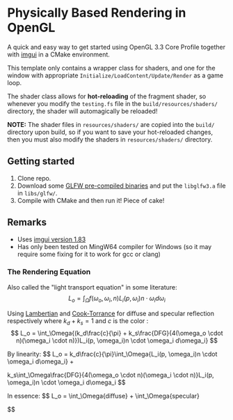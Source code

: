 # Physically Based Rendering in OpenGL
A quick and easy way to get started using OpenGL 3.3 Core Profile together with [imgui](https://github.com/ocornut/imgui) in a CMake environment.

This template only contains a wrapper class for shaders, and one for the window with appropriate `Initialize/LoadContent/Update/Render` as a game loop.

The shader class allows for **hot-reloading** of the fragment shader, so whenever you modify the `testing.fs` file in the `build/resources/shaders/` directory, the shader will automagically be reloaded! 

**NOTE:** The shader files in `resources/shaders/` are copied into the `build/` directory upon build, so if you want to save your hot-reloaded changes, then you must also modify the shaders in `resources/shaders/` directory.

## Getting started

1. Clone repo.
2. Download some [GLFW pre-compiled binaries](https://www.glfw.org/download) and put the `libglfw3.a` file in `libs/glfw/`. 
3. Compile with CMake and then run it! Piece of cake!

## Remarks

* Uses [imgui version 1.83](https://github.com/ocornut/imgui/releases/tag/v1.83)
* Has only been tested on MingW64 compiler for Windows (so it may require some fixing for it to work for gcc or clang)

### The Rendering Equation
Also called the "light transport equation" in some literature:
$$
L_o = \int_\Omega{f(\omega_o, \omega_i, n)L_i(p, \omega_i)n \cdot \omega_i d\omega_i}
$$

Using [Lambertian](https://en.wikipedia.org/wiki/Lambertian_reflectance) and [Cook-Torrance](https://en.wikipedia.org/wiki/Specular_highlight#Cook%E2%80%93Torrance_model) for diffuse and specular reflection respectively where $k_d + k_s = 1$ and $c$ is the color :
$$
L_o = \int_\Omega{(k_d\frac{c}{\pi} + k_s\frac{DFG}{4(\omega_o \cdot n)(\omega_i \cdot n)})L_i(p, \omega_i)n \cdot \omega_i d\omega_i}
$$

By linearity:
$$
L_o = k_d\frac{c}{\pi}\int_\Omega{L_i(p, \omega_i)n \cdot \omega_i d\omega_i} +

k_s\int_\Omega\frac{DFG}{4(\omega_o \cdot n)(\omega_i \cdot n)}L_i(p, \omega_i)n \cdot \omega_i d\omega_i
$$

In essence:
$$
L_o = \int_\Omega{diffuse} + \int_\Omega{specular}

$$
